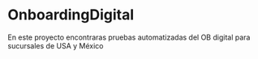 # OnboardingDigital
En este proyecto encontraras pruebas automatizadas del OB digital para sucursales de USA y México
